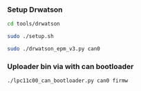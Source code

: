 ### Setup Drwatson

```bash
cd tools/drwatson

sudo ./setup.sh

sudo ./drwatson_epm_v3.py can0
```
### Uploader bin via with can bootloader
```bash
./lpc11c00_can_bootloader.py can0 firmw
```
